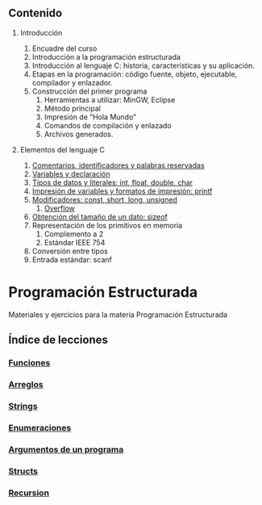 ## Contenido
1. Introducción
    1. Encuadre del curso
    2. Introducción a la programación estructurada
    3. Introducción al lenguaje C: historia, características y su aplicación.
    4. Etapas en la programación: código fuente, objeto, ejecutable, compilador y enlazador.
    5. Construcción del primer programa
        1. Herramientas a utilizar: MinGW, Eclipse
        2. Método principal
        3. Impresión de “Hola Mundo”
        4. Comandos de compilación y enlazado
        5. Archivos generados.

2. Elementos del lenguaje C
    1. [Comentarios, identificadores y palabras reservadas](./contenido/introduccion/2_elementos_del_lenguaje_c/1_comentarios_ids_palabras_reservadas.md)
    2. [Variables y declaración](./contenido/introduccion/2_elementos_del_lenguaje_c/2_variables_y_declaracion.md)
    3. [Tipos de datos y literales: int, float, double, char](./contenido/introduccion/2_elementos_del_lenguaje_c/3_tipos_de_datos_y_literales.md)
    4. [Impresión de variables y formatos de impresión: printf](./contenido/introduccion/2_elementos_del_lenguaje_c/4_impresion_y_formatos.md)
    5. [Modificadores: const, short, long, unsigned](./contenido/introduccion/2_elementos_del_lenguaje_c/5_modificadores.md)
        1. [Overflow](./contenido/introduccion/2_elementos_del_lenguaje_c/5_1_overflow.md)
    6. [Obtención del tamaño de un dato: sizeof](./contenido/introduccion/2_elementos_del_lenguaje_c/6_sizeof.md)
    7. Representación de los primitivos en memoria
        1. Complemento a 2
        2. Estándar IEEE 754
    8. Conversión entre tipos
    9. Entrada estándar: scanf

# Programación Estructurada
Materiales y ejercicios para la materia Programación Estructurada

## Índice de lecciones 
### [Funciones](lessons/functions)
### [Arreglos](lessons/arrays)
### [Strings](lessons/strings)
### [Enumeraciones](lessons/enums)
### [Argumentos de un programa](lessons/program-arguments)
### [Structs](lessons/structs)
### [Recursion](lessons/recursion)
